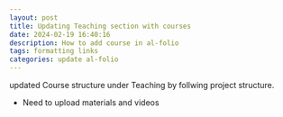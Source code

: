 ```yaml
---
layout: post
title: Updating Teaching section with courses
date: 2024-02-19 16:40:16
description: How to add course in al-folio 
tags: formatting links
categories: update al-folio
---
```


updated Course structure under Teaching  by follwing project structure.
- Need to upload materials and videos 